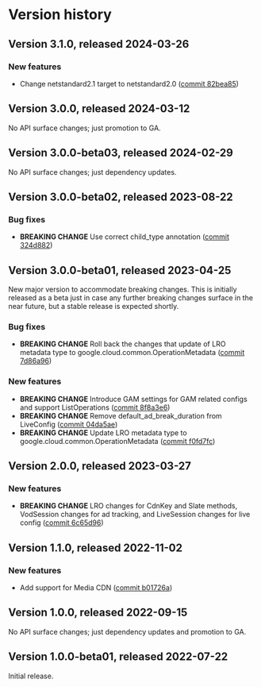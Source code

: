# Version history

## Version 3.1.0, released 2024-03-26

### New features

- Change netstandard2.1 target to netstandard2.0 ([commit 82bea85](https://github.com/googleapis/google-cloud-dotnet/commit/82bea850661975b9750ac30753528cc9d2e05240))

## Version 3.0.0, released 2024-03-12

No API surface changes; just promotion to GA.

## Version 3.0.0-beta03, released 2024-02-29

No API surface changes; just dependency updates.

## Version 3.0.0-beta02, released 2023-08-22

### Bug fixes

- **BREAKING CHANGE** Use correct child_type annotation ([commit 324d882](https://github.com/googleapis/google-cloud-dotnet/commit/324d882b5e6fbf7a193d5c953ba169b6e05afbcc))

## Version 3.0.0-beta01, released 2023-04-25

New major version to accommodate breaking changes. This is initially
released as a beta just in case any further breaking changes surface in
the near future, but a stable release is expected shortly.

### Bug fixes

- **BREAKING CHANGE** Roll back the changes that update of LRO metadata type to google.cloud.common.OperationMetadata ([commit 7d86a96](https://github.com/googleapis/google-cloud-dotnet/commit/7d86a961bff38233446be69ceba2f8966634e721))

### New features

- **BREAKING CHANGE** Introduce GAM settings for GAM related configs and support ListOperations ([commit 8f8a3e6](https://github.com/googleapis/google-cloud-dotnet/commit/8f8a3e6c07531ca3d947a1a47d0e1598b2e8226b))
- **BREAKING CHANGE** Remove default_ad_break_duration from LiveConfig ([commit 04da5ae](https://github.com/googleapis/google-cloud-dotnet/commit/04da5aee708a10f38ca26781bf92f66fdece8145))
- **BREAKING CHANGE** Update LRO metadata type to google.cloud.common.OperationMetadata ([commit f0fd7fc](https://github.com/googleapis/google-cloud-dotnet/commit/f0fd7fc2ed620ed39d14488062f851003da912b1))

## Version 2.0.0, released 2023-03-27

### New features

- **BREAKING CHANGE** LRO changes for CdnKey and Slate methods, VodSession changes for ad tracking, and LiveSession changes for live config ([commit 6c65d96](https://github.com/googleapis/google-cloud-dotnet/commit/6c65d964be25a0135294cc66acc5ec904ec782cf))

## Version 1.1.0, released 2022-11-02

### New features

- Add support for Media CDN ([commit b01726a](https://github.com/googleapis/google-cloud-dotnet/commit/b01726adc197f0b04aa9b2e24762b905732f3d1c))

## Version 1.0.0, released 2022-09-15

No API surface changes; just dependency updates and promotion to GA.

## Version 1.0.0-beta01, released 2022-07-22

Initial release.
